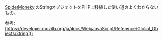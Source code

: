 [SpiderMoneky](https://developer.mozilla.org/ja/docs/SpiderMonkey) のStringオブジェクトをPHPに移植した使い道のよくわからないもの。


参考:
[https://developer.mozilla.org/ja/docs/Web/JavaScript/Reference/Global_Objects/String]()
